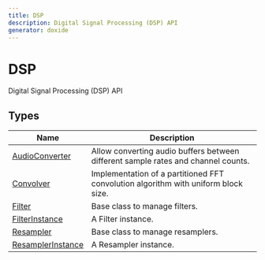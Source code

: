 ```yaml
---
title: DSP
description: Digital Signal Processing (DSP) API
generator: doxide
---
```



# DSP

Digital Signal Processing (DSP) API

## Types

| Name | Description |
| ---- | ----------- |
| [AudioConverter](AudioConverter/index.md) | Allow converting audio buffers between different sample rates and channel counts. |
| [Convolver](Convolver/index.md) | Implementation of a partitioned FFT convolution algorithm with uniform block size. |
| [Filter](Filter/index.md) | Base class to manage filters. |
| [FilterInstance](FilterInstance/index.md) | A Filter instance. |
| [Resampler](Resampler/index.md) | Base class to manage resamplers. |
| [ResamplerInstance](ResamplerInstance/index.md) | A Resampler instance. |

